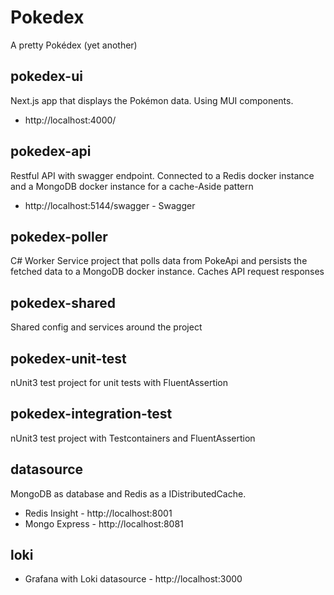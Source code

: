 ﻿# Pokedex

A pretty Pokédex (yet another)

## pokedex-ui

Next.js app that displays the Pokémon data. Using MUI components.

* http://localhost:4000/

## pokedex-api

Restful API with swagger endpoint. Connected to a Redis docker instance and a MongoDB docker instance
for a cache-Aside pattern

* http://localhost:5144/swagger - Swagger

## pokedex-poller

C# Worker Service project that polls data from PokeApi and persists the fetched data to a MongoDB docker instance.
Caches API request responses

## pokedex-shared

Shared config and services around the project

## pokedex-unit-test

nUnit3 test project for unit tests with FluentAssertion

## pokedex-integration-test

nUnit3 test project with Testcontainers and FluentAssertion

## datasource

MongoDB as database and Redis as a IDistributedCache.

* Redis Insight - http://localhost:8001
* Mongo Express - http://localhost:8081

## loki

* Grafana with Loki datasource - http://localhost:3000


